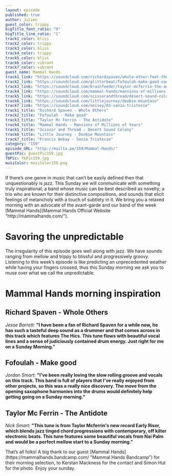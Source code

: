 ```yaml
---
layout: episode
published: true
author: Julien
guest_color: trippy
bigTitle_font_ratio: "9"
bigTitle_line_ratio: "1"
track1_color: bliss
track2_color: trippy
track3_color: bliss
track4_color: trippy
track5_color: bliss
track6_color: vibrant
track7_color: vibrant
guest_name: Mammal Hands
track1_link: "https://soundcloud.com/richardspaven/whole-other-feat-the-hics"
track2_link: "https://soundcloud.com/glitterbeat/fofoulah-make-good-soumala"
track3_link: "https://soundcloud.com/brainfeeder/taylor-mcferrin-the-antidote"
track4_link: "https://soundcloud.com/mammal-hands/mansions-of-millions-of-years"
track5_link: "https://soundcloud.com/scissorandthread/desert-sound-colony-the-way"
track6_link: "https://soundcloud.com/littlejourney/doobie-mountain"
track7_link: "https://soundcloud.com/noisey/03-sanza-tristesse"
track1_title: "Richard Spaven - Whole Others"
track2_title: "Fofoulah - Make good"
track3_title: "Taylor Mc Ferrin - The Antidote"
track4_title: "Mammal Hands - Mansions of Millions of Years"
track5_title: "Scissor and Thread - Desert Sound Colony"
track6_title: "Little Journey - Doobie Mountain"
track7_title: "Francis Bebay - Sanza Tristesse"
category: "159"
episode_URL: "http://mailta.pe/159/Mammal-Hands/"
guestPic: guestPic159.jpg
fbPic: fbPic159.jpg
musiColor: musiColor159.png
---
```


<p id="introduction">
If there’s one genre in music that can’t be easily defined then that unquestionably is jazz. This Sunday we will communicate with something truly inspirational; a band whose music can be best described as novelty; a trio who are known for their distinctive compositions, and sounds that elicit feelings of melancholy with a touch of subtlety in it. We bring you a relaxed morning with an advocate of the avant-garde and our band of the week [Mammal Hands](Mammal Hands Official Website "http://mammalhands.com/").</p>

# Savoring the unpredictable
The irregularity of this episode goes well along with jazz.  We have sounds ranging from mellow and trippy to blissful and progressively groovy.  Listening to this week’s episode is like predicting an unprecedented weather while having your fingers crossed, thus this Sunday morning we ask you to muse over what we call the unpredictable.

# Mammal Hands morning inspiration

## Richard Spaven - Whole Others
_Jesse Barrett:_ **"**I have been a fan of Richard Spaven for a while now, he has such a tasteful deep sound as a drummer and that comes across in this track which features The Hics. This tune flows with beautiful vocal lines and a sense of judiciously contained drum energy. Just right for me on a Sunday Morning.**"**
 
## Fofoulah - Make good
_Jordan Smart:_ **"**I've been really loving the slow rolling groove and vocals on this track. This band is full of players that I've really enjoyed from other projects, so this was a really nice discovery. The move from the opening saxophone harmonies into the drums would definitely help getting going on a Sunday morning.**"**
 
## Taylor Mc Ferrin - The Antidote
_Nick Smart:_ **"**This tune is from Taylor Mcferrin's new record Early Riser, which blends jazz tinged chord progressions with contemporary, off kilter electronic beats. This tune features some beautiful vocals from Nai Palm and would be a perfect mellow start to a Sunday morning.**"** 

<p id="outroduction">
That’s all folks! A big thank to our guest [Mammal Hands](https://mammalhands.bandcamp.com/ "Mammal Hands Bandcamp") for their morning selection, to Kerstan Mackness for the contact and Simon Hut for the photo. Enjoy your sunday.
</p>